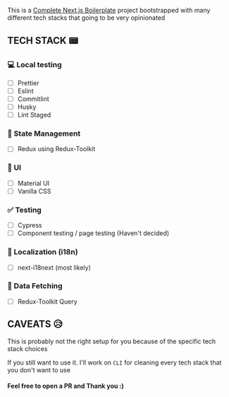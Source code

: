 This is a [Complete Next.js Boilerplate](https://github.com/bryantobing12/next-boilerplate) project bootstrapped with many different tech stacks that going to be very opinionated

## TECH STACK 📟

### 💻 Local testing

- [ ] Prettier
- [ ] Eslint
- [ ] Commitlint
- [ ] Husky
- [ ] Lint Staged

### 📰 State Management

- [ ] Redux using Redux-Toolkit

### 🌠 UI

- [ ] Material UI
- [ ] Vanilla CSS

### ✅ Testing

- [ ] Cypress
- [ ] Component testing / page testing (Haven't decided)

### 🎌 Localization (i18n)

- [ ] next-i18next (most likely)

### 🚁 Data Fetching

- [ ] Redux-Toolkit Query

## CAVEATS 😥

This is probably not the right setup for you because of the specific tech stack choices

If you still want to use it. I'll work on `CLI` for cleaning every tech stack that you don't want to use

#### Feel free to open a PR and Thank you :)
